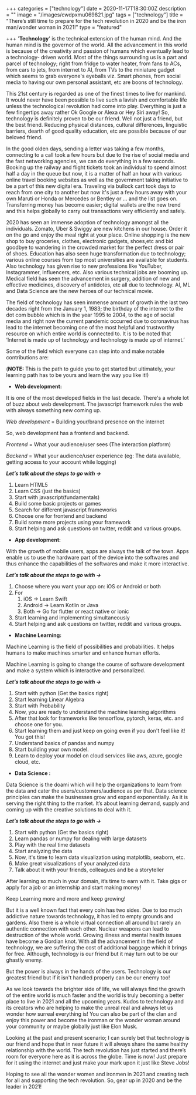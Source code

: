 +++
categories = ["technology"]
date = 2020-11-17T18:30:00Z
description = ""
image = "/images/cwdpxmu069821.jpg"
tags = ["technology"]
title = "There’s still time to prepare for the tech revolution in 2020 and be the iron man/wonder woman in 2021!"
type = "featured"

+++
'**Technology**' is the technical extension of the human mind. And the human mind is the governor of the world. All the advancement in this world is because of the creativity and passion of humans which eventually lead to a technology- driven world. Most of the things surrounding us is a part and parcel of technology; right from fridge to water heater, from fans to ACs, from cars to jets, from internet to AI, from TVs to the miniature gadget which seems to grab everyone's eyeballs viz. Smart phones, from social media to having our own personal assistant, etc are boons of technology.

This 21st century is regarded as one of the finest times to live for mankind. It would never have been possible to live such a lavish and comfortable life unless the technological revolution had come into play. Everything is just a few fingertips away rather Ok Google or Alexa or Hey Siri away! So, technology is definitely proven to be our friend. Well not just a friend, but the best friend. Reducing physical distances, cultural differences, linguistic barriers, dearth of good quality education, etc are possible because of our beloved friend.

In the good olden days, sending a letter was taking a few months, connecting to a call took a few hours but due to the rise of social media and the fast networking agencies, we can do everything in a few seconds. Booking up the railway and flight tickets took an individual to spend almost half a day in the queue but now, it is a matter of half an hour with various online travel booking websites as well as the government taking initiative to be a part of this new digital era. Traveling via bullock cart took days to reach from one city to another but now it's just a few hours away with your own Maruti or Honda or Mercedes or Bentley or … and the list goes on. Transferring money has become easier; digital wallets are the new trend and this helps globally to carry out transactions very efficiently and safely.

2020 has seen an immense adoption of technology amongst all the individuals. Zomato, Uber & Swiggy are new kitchens in our house. Order it on the go and enjoy the meal right at your place. Online shopping is the new shop to buy groceries, clothes, electronic gadgets, shoes,etc and bid goodbye to wandering in the crowded market for the perfect dress or pair of shoes. Education has also seen huge transformation due to technology; various online courses from top most universities are available for students. Also technology has given rise to new professions like YouTuber, Instagrammer, Influencers, etc. Also various technical jobs are booming up. Medical field has seen the advancement in surgery, addition of new and effective medicines, discovery of antidotes, etc all due to technology. AI, ML and Data Science are the new heroes of our technical movie.

The field of technology has seen immense amount of growth in the last two decades right from the January 1, 1983; the birthday of the internet to the dot com bubble which is in the year 1995 to 2004, to the age of social media and right now the current pandemic occurred due to coronavirus has lead to the internet becoming one of the most helpful and trustworthy resource on which entire world is connected to. It is to be noted that ‘Internet is made up of technology and technology is made up of internet.’

Some of the field which everyone can step into and make notable contributions are:

(**NOTE:** This is the path to guide you to get started but ultimately, your learning path has to be yours and learn the way you like it!)

* **Web development:**

It is one of the most developed fields in the last decade. There's a whole lot of buzz about web development. The javascript framework rules the web with always something new coming up.

_Web development_ = Building your/brand presence on the internet

So, web development has a frontend and backend.

_Frontend_ = What your audience/user sees (The interaction platform)

_Backend_ = What your audience/user experience (eg: The data available, getting access to your account while logging)

**_Let’s talk about the steps to go with →_**

1. Learn HTML5
2. Learn CSS (just the basics)
3. Start with javascript(fundamentals)
4. Build some basic projects or games
5. Search for different javascript frameworks
6. Choose one for frontend and backend
7. Build some more projects using your framework
8. Start helping and ask questions on twitter, reddit and various groups.

* **App development:**

With the growth of mobile users, apps are always the talk of the town. Apps enable us to use the hardware part of the device into the softwares and thus enhance the capabilities of the softwares and make it more interactive.

**_Let’s talk about the steps to go with →_**

1. Choose where you want your app on: iOS or Android or both
2. For
   1. iOS → Learn Swift
   2. Android → Learn Kotlin or Java
   3. Both → Go for flutter or react native or ionic
3. Start learning and implementing simultaneously
4. Start helping and ask questions on twitter, reddit and various groups.

* **Machine Learning:**

Machine Learning is the field of possibilities and probabilities. It helps humans to make machines smarter and enhance human efforts.

Machine Learning is going to change the course of software development and make a system which is interactive and personalized.

**_Let’s talk about the steps to go with →_**

1. Start with python (Get the basics right)
2. Start learning Linear Algebra
3. Start with Probability
4. Now, you are ready to understand the machine learning algorithms
5. After that look for frameworks like tensorflow, pytorch, keras, etc. and choose one for you.
6. Start learning them and just keep on going even if you don't feel like it! You got this!
7. Understand basics of pandas and numpy
8. Start building your own model.
9. Learn to deploy your model on cloud services like aws, azure, google cloud, etc.

* **Data Science :**

Data Science is the doami which will help the organizations to learn from the data and cater the users/customers/audience as per that. Data science principles can make the businesses grow and expand exponentially. As it is serving the right thing to the market. It’s about learning demand, supply and coming up with the creative solutions to deal with it.

**_Let’s talk about the steps to go with →_**

1. Start with python (Get the basics right)
2. Learn pandas or numpy for dealing with large datasets
3. Play with the real time datasets
4. Start analyzing the data
5. Now, it's time to learn data visualization using matplotlib, seaborn, etc.
6. Make great visualizations of your analyzed data
7. Talk about it with your friends, colleagues and be a storyteller

After learning so much in your domain, it’s time to earn with it. Take gigs or apply for a job or an internship and start making money!

Keep Learning more and more and keep growing!

But it is a well known fact that every coin has two sides. Due to too much addictive nature towards technology, it has led to empty grounds and gardens. Also there is a whole virtual connection all around but rarely an authentic connection with each other. Nuclear weapons can lead to destruction of the whole world. Growing illness and mental health issues have become a Gordian knot. With all the advancement in the field of technology, we are suffering the cost of additional baggage which it brings for free. Although, technology is our friend but it may turn out to be our ghastly enemy.

But the power is always in the hands of the users. Technology is our greatest friend but if it isn't handled properly can be our enemy too!

As we look towards the brighter side of life, we will always find the growth of the entire world is much faster and the world is truly becoming a better place to live in 2021 and all the upcoming years. Kudos to technology and its creators who are helping to make the unreal real and always let us wonder how surreal everything is! You can also be part of the clan and enjoy this power and become the ironman or the wonder woman around your community or maybe globally just like Elon Musk.

Looking at the past and present scenario; I can surely bet that technology is our friend and hope that in near future it will always share the same healthy relationship with the world. The tech revolution has just started and there’s room for everyone here as it is across the globe. Time is now! Just prepare for it using the internet and just make your mark upon it just like Steve Jobs!

Hoping to see all the wonder women and ironmen in 2021 and creating tech for all and supporting the tech revolution. So, gear up in 2020 and be the leader in 2021!